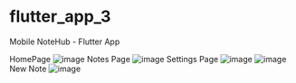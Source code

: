 # flutter_app_3
Mobile
NoteHub - Flutter App

HomePage
![image](https://github.com/CCotuna/Flutter_App_3/assets/126149136/cfa4df19-98ba-4d16-b1b4-5b42573aefa0)
Notes Page
![image](https://github.com/CCotuna/Flutter_App_3/assets/126149136/7be34dd0-85fc-438c-aff5-b83382a9801f)
Settings Page
![image](https://github.com/CCotuna/Flutter_App_3/assets/126149136/5b528699-2bf6-4d13-a314-14dd5e2f54a5)
![image](https://github.com/CCotuna/Flutter_App_3/assets/126149136/26eb10fc-4605-4b14-975a-bc60cf511a58)
New Note
![image](https://github.com/CCotuna/Flutter_App_3/assets/126149136/3c215c62-0190-4dfc-bb84-3aa1080cdce6)
